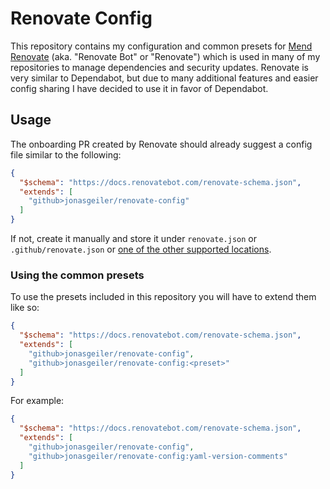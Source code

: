 # Renovate Config

This repository contains my configuration and common presets for [Mend Renovate](https://www.mend.io/renovate/) (aka. "Renovate Bot" or "Renovate") which is used in many of my repositories to manage dependencies and security updates.
Renovate is very similar to Dependabot, but due to many additional features and easier config sharing I have decided to use it in favor of Dependabot.

## Usage

The onboarding PR created by Renovate should already suggest a config file similar to the following:
```json
{
  "$schema": "https://docs.renovatebot.com/renovate-schema.json",
  "extends": [
    "github>jonasgeiler/renovate-config"
  ]
}
```
If not, create it manually and store it under `renovate.json` or `.github/renovate.json` or [one of the other supported locations](https://docs.renovatebot.com/configuration-options/).

### Using the common presets

To use the presets included in this repository you will have to extend them like so:
```json
{
  "$schema": "https://docs.renovatebot.com/renovate-schema.json",
  "extends": [
    "github>jonasgeiler/renovate-config",
    "github>jonasgeiler/renovate-config:<preset>"
  ]
}
```
For example:
```json
{
  "$schema": "https://docs.renovatebot.com/renovate-schema.json",
  "extends": [
    "github>jonasgeiler/renovate-config",
    "github>jonasgeiler/renovate-config:yaml-version-comments"
  ]
}
````
